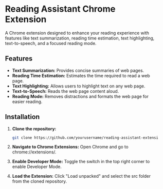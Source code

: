 # Reading Assistant Chrome Extension

A Chrome extension designed to enhance your reading experience with features like text summarization, reading time estimation, text highlighting, text-to-speech, and a focused reading mode.

## Features

- **Text Summarization:** Provides concise summaries of web pages.
- **Reading Time Estimation:** Estimates the time required to read a web page.
- **Text Highlighting:** Allows users to highlight text on any web page.
- **Text-to-Speech:** Reads the web page content aloud.
- **Reading Mode:** Removes distractions and formats the web page for easier reading.

## Installation

1. **Clone the repository:**
   ```bash
   git clone https://github.com/yourusername/reading-assistant-extension.git
   ```
2. **Navigate to Chrome Extensions:** Open Chrome and go to chrome://extensions/.

3. **Enable Developer Mode:** Toggle the switch in the top right corner to enable Developer Mode.

4. **Load the Extension:** Click "Load unpacked" and select the src folder from the cloned repository.
